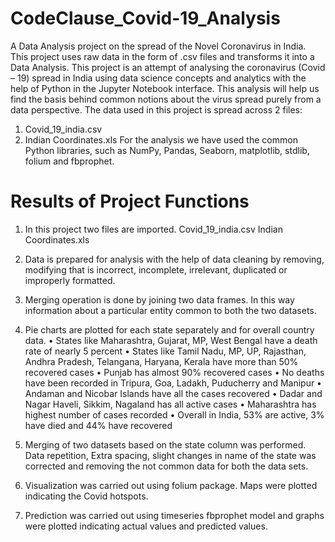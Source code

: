 # CodeClause_Covid-19_Analysis
A Data Analysis project on the spread of the Novel Coronavirus in India. This project uses raw data in the form of .csv files and transforms it into a Data Analysis. This project is an attempt of analysing the coronavirus (Covid – 19) spread in India using data science concepts and analytics with the help of Python in the Jupyter Notebook interface. This analysis will help us find the basis behind common notions about the virus spread purely from a data perspective. The data used in this project is spread across 2 files:

1. Covid_19_india.csv
2. Indian Coordinates.xls For the analysis we have used the common Python libraries, such as NumPy, Pandas, Seaborn, matplotlib, stdlib, folium and fbprophet.


# Results of Project Functions
1. In this project two files are imported.
   Covid_19_india.csv
   Indian Coordinates.xls

2. Data is prepared for analysis with the help of data cleaning by removing, modifying that is incorrect, incomplete, irrelevant, duplicated or improperly formatted.

3. Merging operation is done by joining two data frames. In this way information about a particular entity common to both the two datasets.

4. Pie charts are plotted for each state separately and for overall country data.
   • States like Maharashtra, Gujarat, MP, West Bengal have a death rate of nearly 5 percent
   • States like Tamil Nadu, MP, UP, Rajasthan, Andhra Pradesh, Telangana, Haryana, Kerala have more than 50% recovered cases
   • Punjab has almost 90% recovered cases
   • No deaths have been recorded in Tripura, Goa, Ladakh, Puducherry and Manipur
   • Andaman and Nicobar Islands have all the cases recovered
   • Dadar and Nagar Haveli, Sikkim, Nagaland has all active cases
   • Maharashtra has highest number of cases recorded
   • Overall in India, 53% are active, 3% have died and 44% have recovered

5. Merging of two datasets based on the state column was performed. Data repetition, Extra spacing, slight changes in name of the state was corrected and removing the not 
   common data for both the data sets.

6. Visualization was carried out using folium package. Maps were plotted indicating the Covid hotspots.

7. Prediction was carried out using timeseries fbprophet model and graphs were plotted indicating actual values and predicted values.
